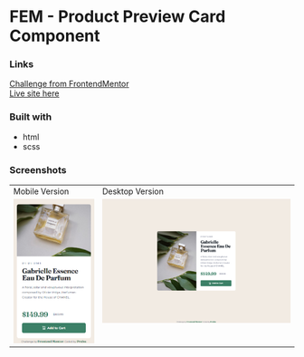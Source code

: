 # FEM - Product Preview Card Component

### Links

[Challenge from FrontendMentor](https://www.frontendmentor.io/challenges/product-preview-card-component-GO7UmttRfa)\
[Live site here](https://mgksp.github.io/FEM-Product_preview_card_component/)

### Built with

- html
- scss

### Screenshots

<table>
  <tr>
    <td>Mobile Version</td>
    <td>Desktop Version</td>
  </tr>
  <tr valign="top">
    <td><img src="./screenshots/mobile.png" alt="mobile version" /></td>
    <td><img src="./screenshots/desktop.png" alt="desktop version" /></td>
  </tr>
</table>
